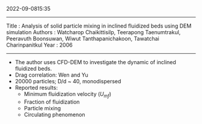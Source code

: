 2022-09-0815:35

---
Title :  Analysis of solid particle mixing in inclined fluidized beds using DEM simulation
Authors :  Watcharop Chaikittisilp, Teerapong Taenumtrakul, Peeravuth Boonsuwan, Wiwut Tanthapanichakoon, Tawatchai Charinpanitkul
Year :  2006

---

* The author uses CFD-DEM to investigate the dynamic of inclined fluidized beds.
* Drag correlation: Wen and Yu
* 20000 particles; D/d ~ 40, monodispersed
* Reported results:
	* Minimum fluidization velocity ($U_{mf}$)
	* Fraction of fluidization
	* Particle mixing
	* Circulating phenomenon




